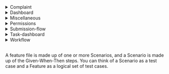 <details>
<summary>Complaint</summary>

**Evidence page**

Path to execute tests: 
```
--specs=e2e/features/complaint/evidence/1-uploading-evidence.feature:<strong>Line</strong>
```

* **Scenario:** User should be able to upload an evidence || **Line:** `8`\
We check if user is able to upload an evidence to a complaint
* **Scenario:** User should be able to upload more then one evidence with various Evidence type || **Line:** `14`\
We check if user is able to upload more then one evidence. In this test we upload one evidence per one type.

**Message page**

Path to execute tests: 
```
--specs=e2e/features/complaint/messages/1-sending-message.feature:<Line>
```
* **Scenario:** Sending message with additional information || **Line:** `8`\
Passenger sends message to Administrator and attaches documents, then check if Administrator sees the same message title, body and attachment which Passenger sent to him.
</details>

<details>
<summary>Dashboard</summary>

Path to execute tests from this file: 
```
--specs=e2e/features/dashboard/1-log-in.feature:<Line>
```
* **Scenario:** Log in || **Line:** `8`\
This test check if each user role (all roles) can see only these column headers which he should see

Path to execute tests from this file: 
```
--specs=e2e/features/dashboard/2-filters.feature:<Line>
```
* **Scenario:** User with <role> should be able to see only these cases which he filtered by <condition> || **Line:** `7`
* **Scenario:** User with <role> should be able to searching for by <condition> || **Line:** `18`
* **Scenario:** User with <role> should be able to filtered cases by <condition> || **Line:** `29`\
 These tests describe how user with different role can search and filter cases. It check if user can see filtered/searched cases on the Dashboard
</details>

<details>
<summary>Miscellaneous</summary>

Path to execute tests from this file: 
```
--specs=e2e/features/miscellaneous/1-account-registration.feature:<Line>
```
* **Scenario:** Sign up validation || **Line:** `4`\
We check if the validation is working properly (e.g. checking validation info)
</details>

<details>
 <summary>Permissions</summary>
  
**Complaint**

Path to execute tests from this file: 
```
--specs=e2e/features/permissions/complaint/details-screen.feature:<Line>
```
* **Scenario:** As a <role> I should see the following headlines: <headlines> with sub-headings: <subHeadings> || **Line:** `8`\
 We check here if is it all OK with permissions to the Details screen. Which information see (and should see) each user with specific role. 
 </details>
 
<details>
 <summary>Submission-flow</summary>

Path to execute tests from this file: 
```
--specs=e2e/features/submission-flow/submission-flow.feature:<Line>
```
* **Scenario:** Customer should be able to create complaint || **Line:** `8`
* **Scenario:** User with <role> should be able to complete SF and have access to created complaint || **Line:** `14`\
 We check here if the Submission Flow is working properly for each role.
</details>

<details>
 <summary>Task-dashboard</summary>

Path to execute tests from this file: 
```
--specs=e2e/features/task-dashboard/1-task-dashboard.feature:<Line>
```
* **Scenario:** Assign complaint to SPTA || **Line:** `8`\
We check if the Administrator can assign cases to SPTA and then whether SPTA can see these assigned cases on his Tasks List. 
* **Scenario:** User should see a column with specific headers || **Line:** `14`\
This test check if each user role (administrator and SPTA) can see only these column headers which he should see
</details>

<details>
 <summary>Workflow</summary>
 
In these tests, we check whether the entire workflow works well. Is each case status is reachable and guidance are displayed correctly.

Path to execute tests from this file: 
```
--specs=e2e/features/workflow/1-upload-evidence-status.feature:<Line>
```
* **Scenario:** The Next Action Box should present 'Upload Evidence' status || **Line:** `7`
* **Scenario:** The Next Action Box should present 'Appeal is being reviewed' status || **Line:** `13`

Path to execute tests from this file: 
```
--specs=e2e/features/workflow/2-acknowledge-appeal-status.feature:<Line>
```
* **Scenario:** The Next Action Box should present 'Has the passenger provided all information?' status || **Line:** `8`
* **Scenario:** The Next Action Box should present 'Assign Case' status after No more information is needed from passenger || **Line:** `14`

Path to execute tests from this file: 
```
--specs=e2e/features/workflow/3-receive-information-status.feature:<Line>
```
* **Scenario:** The Next Action Box should present 'Assign Case' status || **Line:** `8`

Path to execute tests from this file: 
```
--specs=e2e/features/workflow/4-assign-case-status.feature:<Line>
```
* **Scenario:** The Next Action Box should present 'Investigation' status || **Line:** `8`

Path to execute tests from this file: 
```
--specs=e2e/features/workflow/5-investigate-status.feature:<Line>
```
* **Scenario:** The Next Action Box should present 'Escalate to TOC' status || **Line:** `8`

Path to execute tests from this file: 
```
--specs=e2e/features/workflow/6-excalate-to-toc.feature:<Line>
```
* **Scenario:** The Next Action Box should present 'Awaiting TOC response' status || **Line:** `8`

Path to execute tests from this file: 
```
--specs=e2e/features/workflow/7-awaiting-resolution-status.feature:<Line>
```
* **Scenario:** The Next Action Box should present 'Awaiting resolution' status || **Line:** `8`

Path to execute tests from this file: 
```
--specs=e2e/features/workflow/8-log-outcome-status.feature:<Line>
```
* **Scenario:** Outcome message should be visible for user who create complaint. Status: complete || **Line:** `8`
</details>  

<br/> A feature file is made up of one or more Scenarios, and a Scenario is made up of the Given-When-Then steps. You can think of a Scenario as a test case and a Feature as a logical set of test cases.

